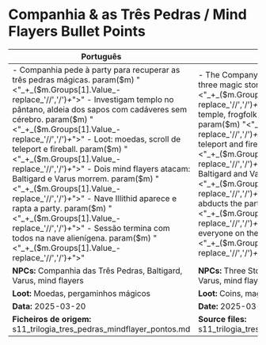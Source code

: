 # Companhia & as Três Pedras / Mind Flayers  Bullet Points

| Português                                                                                                                                                                                                                                                                                                                                                   | English                                                                                                                                                                                                                                                                                                                                                     |
| ----------------------------------------------------------------------------------------------------------------------------------------------------------------------------------------------------------------------------------------------------------------------------------------------------------------------------------------------------------- | ----------------------------------------------------------------------------------------------------------------------------------------------------------------------------------------------------------------------------------------------------------------------------------------------------------------------------------------------------------- |
| - Companhia pede à party para recuperar as três pedras mágicas. param($m) "<"_+_($m.Groups[1].Value_-replace_'//','/')_+_">" - Investigam templo no pântano, aldeia dos sapos com cadáveres sem cérebro. param($m) "<"_+_($m.Groups[1].Value_-replace_'//','/')_+_">" - Loot: moedas, scroll de teleport e fireball. param($m) "<"_+_($m.Groups[1].Value_-replace_'//','/')_+_">" - Dois mind flayers atacam: Baltigard e Varus morrem. param($m) "<"_+_($m.Groups[1].Value_-replace_'//','/')_+_">" - Nave Illithid aparece e rapta a party. param($m) "<"_+_($m.Groups[1].Value_-replace_'//','/')_+_">" - Sessão termina com todos na nave alienígena. param($m) "<"_+_($m.Groups[1].Value_-replace_'//','/')_+_">"  | - The Company asks the party to recover the three magic stones. param($m) "<"_+_($m.Groups[1].Value_-replace_'//','/')_+_">" - Investigate swamp temple, frogfolk village with brainless corpses. param($m) "<"_+_($m.Groups[1].Value_-replace_'//','/')_+_">" - Loot: coins, scrolls of teleport and fireball. param($m) "<"_+_($m.Groups[1].Value_-replace_'//','/')_+_">" - Two mind flayers attack: Baltigard and Varus die. param($m) "<"_+_($m.Groups[1].Value_-replace_'//','/')_+_">" - Illithid ship arrives and abducts the party. param($m) "<"_+_($m.Groups[1].Value_-replace_'//','/')_+_">" - Session ends with everyone on the alien ship. param($m) "<"_+_($m.Groups[1].Value_-replace_'//','/')_+_">"  |
| **NPCs:** Companhia das Três Pedras, Baltigard, Varus, mind flayers                                                                                                                                                                                                                                                                                         | **NPCs:** Three Stones Company, Baltigard, Varus, mind flayers                                                                                                                                                                                                                                                                                              |
| **Loot:** Moedas, pergaminhos mágicos                                                                                                                                                                                                                                                                                                                       | **Loot:** Coins, magic scrolls                                                                                                                                                                                                                                                                                                                              |
| **Data:** 2025-03-20                                                                                                                                                                                                                                                                                                                                        | **Date:** 2025-03-20                                                                                                                                                                                                                                                                                                                                        |
| **Ficheiros de origem:** s11_trilogia_tres_pedras_mindflayer_pontos.md                                                                                                                                                                                                                                                                                      | **Source files:** s11_trilogia_tres_pedras_mindflayer_pontos.md                                                                                                                                                                                                                                                                                             |

























